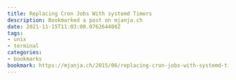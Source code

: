 ```yaml
---
title: Replacing Cron Jobs With systemd Timers
description: Bookmarked a post on mjanja.ch
date: 2021-11-15T11:03:00.076264408Z
tags:
- unix
- terminal
categories:
- bookmarks
bookmark: https://mjanja.ch/2015/06/replacing-cron-jobs-with-systemd-timers/
---
```




